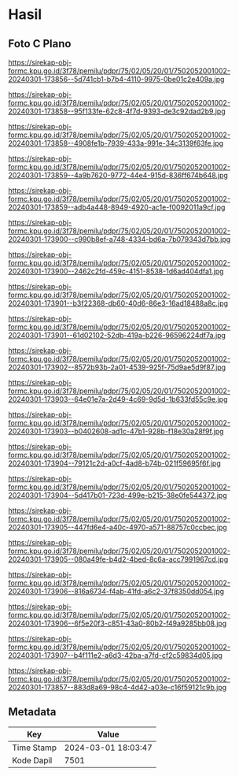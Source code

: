 # Hasil

## Foto C Plano

https://sirekap-obj-formc.kpu.go.id/3f78/pemilu/pdpr/75/02/05/20/01/7502052001002-20240301-173856--5d741cb1-b7b4-4110-9975-0be01c2e409a.jpg

https://sirekap-obj-formc.kpu.go.id/3f78/pemilu/pdpr/75/02/05/20/01/7502052001002-20240301-173858--95f133fe-62c8-4f7d-9393-de3c92dad2b9.jpg

https://sirekap-obj-formc.kpu.go.id/3f78/pemilu/pdpr/75/02/05/20/01/7502052001002-20240301-173858--4908fe1b-7939-433a-991e-34c3139f63fe.jpg

https://sirekap-obj-formc.kpu.go.id/3f78/pemilu/pdpr/75/02/05/20/01/7502052001002-20240301-173859--4a9b7620-9772-44e4-915d-836ff674b648.jpg

https://sirekap-obj-formc.kpu.go.id/3f78/pemilu/pdpr/75/02/05/20/01/7502052001002-20240301-173859--adb4a448-8949-4920-ac1e-f0092011a9cf.jpg

https://sirekap-obj-formc.kpu.go.id/3f78/pemilu/pdpr/75/02/05/20/01/7502052001002-20240301-173900--c990b8ef-a748-4334-bd6a-7b079343d7bb.jpg

https://sirekap-obj-formc.kpu.go.id/3f78/pemilu/pdpr/75/02/05/20/01/7502052001002-20240301-173900--2462c2fd-459c-4151-8538-1d6ad404dfa1.jpg

https://sirekap-obj-formc.kpu.go.id/3f78/pemilu/pdpr/75/02/05/20/01/7502052001002-20240301-173901--b3f22368-db60-40d6-86e3-16ad18488a8c.jpg

https://sirekap-obj-formc.kpu.go.id/3f78/pemilu/pdpr/75/02/05/20/01/7502052001002-20240301-173901--61d02102-52db-419a-b226-96596224df7a.jpg

https://sirekap-obj-formc.kpu.go.id/3f78/pemilu/pdpr/75/02/05/20/01/7502052001002-20240301-173902--8572b93b-2a01-4539-925f-75d9ae5d9f87.jpg

https://sirekap-obj-formc.kpu.go.id/3f78/pemilu/pdpr/75/02/05/20/01/7502052001002-20240301-173903--64e01e7a-2d49-4c69-9d5d-1b633fd55c9e.jpg

https://sirekap-obj-formc.kpu.go.id/3f78/pemilu/pdpr/75/02/05/20/01/7502052001002-20240301-173903--b0402608-ad1c-47b1-928b-f18e30a28f9f.jpg

https://sirekap-obj-formc.kpu.go.id/3f78/pemilu/pdpr/75/02/05/20/01/7502052001002-20240301-173904--79121c2d-a0cf-4ad8-b74b-021f59695f6f.jpg

https://sirekap-obj-formc.kpu.go.id/3f78/pemilu/pdpr/75/02/05/20/01/7502052001002-20240301-173904--5d417b01-723d-499e-b215-38e0fe544372.jpg

https://sirekap-obj-formc.kpu.go.id/3f78/pemilu/pdpr/75/02/05/20/01/7502052001002-20240301-173905--447fd6e4-a40c-4970-a571-88757c0ccbec.jpg

https://sirekap-obj-formc.kpu.go.id/3f78/pemilu/pdpr/75/02/05/20/01/7502052001002-20240301-173905--080a49fe-b4d2-4bed-8c6a-acc7991967cd.jpg

https://sirekap-obj-formc.kpu.go.id/3f78/pemilu/pdpr/75/02/05/20/01/7502052001002-20240301-173906--816a6734-f4ab-41fd-a6c2-37f8350dd054.jpg

https://sirekap-obj-formc.kpu.go.id/3f78/pemilu/pdpr/75/02/05/20/01/7502052001002-20240301-173906--6f5e20f3-c851-43a0-80b2-f49a9285bb08.jpg

https://sirekap-obj-formc.kpu.go.id/3f78/pemilu/pdpr/75/02/05/20/01/7502052001002-20240301-173907--b4f111e2-a6d3-42ba-a7fd-cf2c59834d05.jpg

https://sirekap-obj-formc.kpu.go.id/3f78/pemilu/pdpr/75/02/05/20/01/7502052001002-20240301-173857--883d8a69-98c4-4d42-a03e-c16f59121c9b.jpg


## Metadata

| Key        | Value               |
| ---------- | ------------------- |
| Time Stamp | 2024-03-01 18:03:47 |
| Kode Dapil | 7501                |



